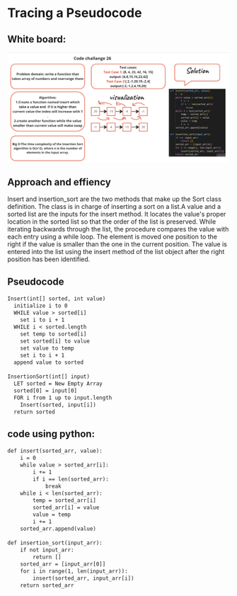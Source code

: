 # Tracing a Pseudocode
## White board:
![cc26](./CC26.jpg)

## Approach and effiency
Insert and insertion_sort are the two methods that make up the Sort class definition. The class is in charge of inserting a sort on a list.A value and a sorted list are the inputs for the insert method. It locates the value's proper location in the sorted list so that the order of the list is preserved. While iterating backwards through the list, the procedure compares the value with each entry using a while loop. The element is moved one position to the right if the value is smaller than the one in the current position. The value is entered into the list using the insert method of the list object after the right position has been identified.


## Pseudocode
```
Insert(int[] sorted, int value)
  initialize i to 0
  WHILE value > sorted[i]
    set i to i + 1
  WHILE i < sorted.length
    set temp to sorted[i]
    set sorted[i] to value
    set value to temp
    set i to i + 1
  append value to sorted

InsertionSort(int[] input)
  LET sorted = New Empty Array
  sorted[0] = input[0]
  FOR i from 1 up to input.length
    Insert(sorted, input[i])
  return sorted
```
## code using python:
```
def insert(sorted_arr, value):
    i = 0
    while value > sorted_arr[i]:
        i += 1
        if i == len(sorted_arr):
            break
    while i < len(sorted_arr):
        temp = sorted_arr[i]
        sorted_arr[i] = value
        value = temp
        i += 1
    sorted_arr.append(value)

def insertion_sort(input_arr):
    if not input_arr:
        return []
    sorted_arr = [input_arr[0]]
    for i in range(1, len(input_arr)):
        insert(sorted_arr, input_arr[i])
    return sorted_arr
```

